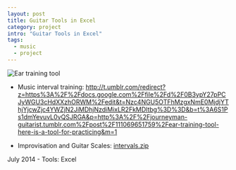 ```yaml
---
layout: post
title: Guitar Tools in Excel
category: project
intro: "Guitar Tools in Excel"
tags:
  - music
  - project
---
```


![Ear training tool](http://68.media.tumblr.com/38c2619db585e437d91ac398df0de272/tumblr_njtaolNEgv1u862vuo1_1280.png)

- Music interval training: http://t.umblr.com/redirect?z=https%3A%2F%2Fdocs.google.com%2Ffile%2Fd%2F0B3ypY27pPCJyWGU3cHdXXzhORWM%2Fedit&t=Nzc4NGU5OTFhMzgxNmE0MjdjYThjYjcwZjc4YWZjN2JiMDhjNzdiMixLR2FkMDltbg%3D%3D&b=t%3A6S1Ps1dmYevuvL0vQSJRGA&p=http%3A%2F%2Fjourneyman-guitarist.tumblr.com%2Fpost%2F111069651759%2Fear-training-tool-here-is-a-tool-for-practicing&m=1

- Improvisation and Guitar Scales: [intervals.zip](http://journeyman-guitarist.tumblr.com/post/111069651759/ear-training-tool-here-is-a-tool-for-practicing)

July 2014 - Tools: Excel
